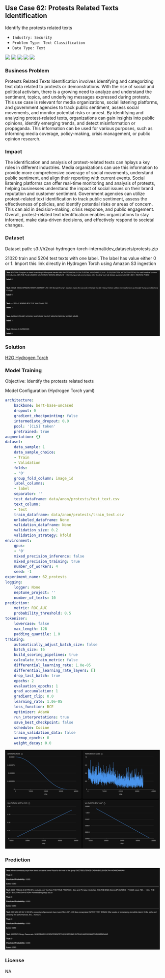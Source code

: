 ## Use Case 62: Protests Related Texts Identification

Identify the protests related texts

- `Industry: Security`
- `Problem Type: Text Classification`
- `Data Type: Text`

![](https://github.com/h2oai/ht-catalog/blob/646864e3c695f7c721514159bd6c59520dab7438/Assets/use-cases/protests_related_texts/cover.png)
![](https://github.com/h2oai/ht-catalog/blob/646864e3c695f7c721514159bd6c59520dab7438/Assets/use-cases/protests_related_texts/cover.jpg)
![](https://github.com/h2oai/ht-catalog/blob/646864e3c695f7c721514159bd6c59520dab7438/Assets/use-cases/protests_related_texts/cover.jpeg)
![](https://github.com/h2oai/ht-catalog/blob/646864e3c695f7c721514159bd6c59520dab7438/Assets/use-cases/protests_related_texts/cover.webp)
![](https://github.com/h2oai/ht-catalog/blob/646864e3c695f7c721514159bd6c59520dab7438/Assets/use-cases/protests_related_texts/cover)

### Business Problem 

Protests Related Texts Identification involves identifying and categorizing text data related to protests or demonstrations. With the rise of social and political activism, there is a growing need to analyze and understand the sentiment, topics, and underlying messages expressed during protests. This use case is relevant for media organizations, social listening platforms, and government agencies to track public sentiment, assess social movements, and monitor potential risks or unrest. By identifying and analyzing protest-related texts, organizations can gain insights into public opinions, identify emerging trends, and detect misinformation or propaganda. This information can be used for various purposes, such as informing media coverage, policy-making, crisis management, or public opinion research.

### Impact

The identification and analysis of protest-related texts can hplays a key roles in different industries. Media organizations can use this information to provide more comprehensive coverage of social movements, understand public sentiment, and align their reporting with current events. Social listening platforms can offer real-time monitoring and analysis of protests, helping businesses understand the impact of social issues on their brand reputation and customer sentiment. Government agencies can utilize protest-related text identification to track public sentiment, assess the effectiveness of policies, and identify potential risks or areas of concern. This can aid in decision-making, crisis response, and public engagement. Overall, protest-related text identification enables organizations to stay informed, make data-driven decisions, and effectively respond to societal changes.

### Dataset

Dataset path: s3://h2oai-hydrogen-torch-internal/dev_datasets/protests.zip

21020 train and 5204 test texts with one label. The label has value either 0 or 1. Import this link directly in Hydrogen Torch using Amazon S3 ingestion

![train data](https://github.com/h2oai/ht-catalog/blob/646864e3c695f7c721514159bd6c59520dab7438/Assets/use-cases/protests_related_texts/train%20data.png)

### Solution

[H2O Hydrogen Torch](https://docs.h2o.ai/h2o-hydrogen-torch/)

### Model Training

Objective: Identify the protests related texts

Model Configuration (Hydrogen Torch yaml)

```yaml
architecture:
    backbone: bert-base-uncased
    dropout: 0
    gradient_checkpointing: false
    intermediate_dropout: 0.0
    pool: '[CLS] token'
    pretrained: true
augmentation: {}
dataset:
    data_sample: 1
    data_sample_choice:
    - Train
    - Validation
    folds:
    - '0'
    group_fold_column: image_id
    label_columns:
    - label
    separator: ''
    test_dataframe: data/anon/protests/test_text.csv
    text_column:
    - text
    train_dataframe: data/anon/protests/train_text.csv
    unlabeled_dataframe: None
    validation_dataframe: None
    validation_size: 0.2
    validation_strategy: kfold
environment:
    gpus:
    - '0'
    mixed_precision_inference: false
    mixed_precision_training: true
    number_of_workers: 4
    seed: -1
experiment_name: 62_protests
logging:
    logger: None
    neptune_project: ''
    number_of_texts: 10
prediction:
    metric: ROC_AUC
    probability_threshold: 0.5
tokenizer:
    lowercase: false
    max_length: 128
    padding_quantile: 1.0
training:
    automatically_adjust_batch_size: false
    batch_size: 16
    build_scoring_pipelines: true
    calculate_train_metric: false
    differential_learning_rate: 1.0e-05
    differential_learning_rate_layers: []
    drop_last_batch: true
    epochs: 2
    evaluation_epochs: 1
    grad_accumulation: 1
    gradient_clip: 0.0
    learning_rate: 1.0e-05
    loss_function: BCE
    optimizer: AdamW
    run_interpretations: true
    save_best_checkpoint: false
    schedule: Cosine
    train_validation_data: false
    warmup_epochs: 0
    weight_decay: 0.0

```

![chart](https://github.com/h2oai/ht-catalog/blob/646864e3c695f7c721514159bd6c59520dab7438/Assets/use-cases/protests_related_texts/chart.png)


### Prediction

![Predictions](https://github.com/h2oai/ht-catalog/blob/646864e3c695f7c721514159bd6c59520dab7438/Assets/use-cases/protests_related_texts/Validation%20Predictions.png)

### License

NA

